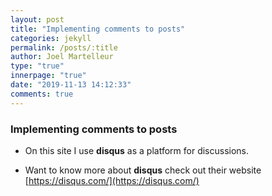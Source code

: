 ```yaml
---
layout: post
title: "Implementing comments to posts"
categories: jekyll
permalink: /posts/:title
author: Joel Martelleur
type: "true"
innerpage: "true"
date: "2019-11-13 14:12:33" 
comments: true
---
```


### Implementing comments to posts

* On this site I use __disqus__ as a platform for discussions. 

* Want to know more about __disqus__ check out their website [https://disqus.com/](https://disqus.com/)